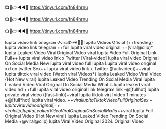 📺📱👉◄◄🔴  https://tinyurl.com/fn84hrnu

📺📱👉◄◄🔴  https://tinyurl.com/fn84hrnu

📺📱👉◄◄🔴  https://tinyurl.com/fn84hrnu

lupita video link telegram
√viral▷☀️👄💥 lupita Videos Oficial {++trending} lupita video link telegram ++full lupita viral video original ++(viral@clip)* lupita Leaked Video Viral Original Video viral lupita Video Full Original Link Full++ lupita viral video link x Twitter [Viral-video] lupita viral video Original On Social Media New lupita viral video full lupita Lupita viral video original xxl on twitter Sex++ lupita viral video link x Twitter ((fuckvideo))++viral lupita tiktok viral video {Watch viral Videos*} lupita Leaked Video Viral Video {Hot New viral} lupita Leaked Video Trending On Social Media Viral lupita L.eaked Video Viral Original On Social Media What is lupita leaked viral video hd ++full lupita viral video original link telegram link -@[fullhot] lupita private viral video ((fast+link))+viral lupita tiktok viral video 1 minutes +@[full*hot] lupita viral video. +$+viral lupita Tiktok Video Full Original Sex +lupita viral video original [++viral clip] lupita Leaked Video Viral Original On Social Media +$+viral lupita Full Original Video {Hot New viral} lupita Leaked Video Trending On Social Media +@viral@clip) lupita Viral Video Original 2024. Original Video 
